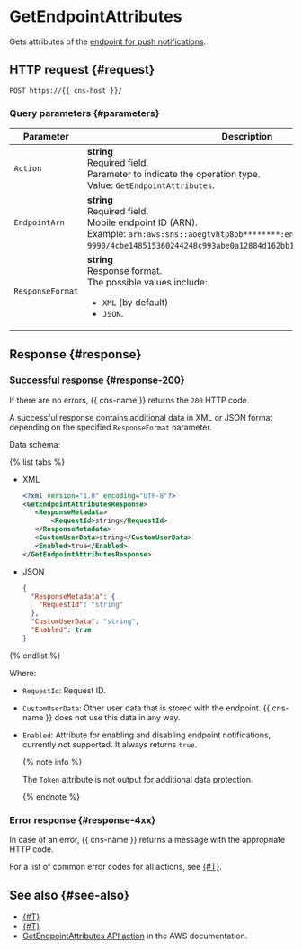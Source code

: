 # GetEndpointAttributes

Gets attributes of the [endpoint for push notifications](../concepts/index.md#mobile-endpoints).

## HTTP request {#request}

```http
POST https://{{ cns-host }}/
```

### Query parameters {#parameters}

| Parameter | Description |
--- | ---
| `Action` | **string**<br/>Required field.<br/>Parameter to indicate the operation type.<br/>Value: `GetEndpointAttributes`. |
| `EndpointArn` | **string**<br/>Required field.<br/>Mobile endpoint ID (ARN).<br/>Example: `arn:aws:sns::aoegtvhtp8ob********:endpoint/GCM/test-cns-9990/4cbe148515360244248c993abe0a12884d162bb15e87d6c16bd0c810********`. |
| `ResponseFormat` | **string**<br/>Response format.<br/>The possible values include:<ul><li>`XML` (by default)</li><li>`JSON`.</li></ul> |

## Response {#response}

### Successful response {#response-200}

If there are no errors, {{ cns-name }} returns the `200` HTTP code.

A successful response contains additional data in XML or JSON format depending on the specified `ResponseFormat` parameter.

Data schema:

{% list tabs %}

- XML

   ```xml
   <?xml version="1.0" encoding="UTF-8"?>
   <GetEndpointAttributesResponse>
   	  <ResponseMetadata>
   		  <RequestId>string</RequestId>
   	  </ResponseMetadata>
   	  <CustomUserData>string</CustomUserData>
   	  <Enabled>true</Enabled>
   </GetEndpointAttributesResponse>
   ```

- JSON

   ```json
   {
     "ResponseMetadata": {
       "RequestId": "string"
     },
     "CustomUserData": "string",
     "Enabled": true
   }
   ```

{% endlist %}

Where:
* `RequestId`: Request ID.
* `CustomUserData`: Other user data that is stored with the endpoint. {{ cns-name }} does not use this data in any way.
* `Enabled`: Attribute for enabling and disabling endpoint notifications, currently not supported. It always returns `true`.

   {% note info %}

   The `Token` attribute is not output for additional data protection.

   {% endnote %}

### Error response {#response-4xx}

In case of an error, {{ cns-name }} returns a message with the appropriate HTTP code.

For a list of common error codes for all actions, see [{#T}](common-errors.md).

## See also {#see-also}

* [{#T}](index.md)
* [{#T}](send-request.md)
* [GetEndpointAttributes API action](https://docs.aws.amazon.com/sns/latest/api/API_GetEndpointAttributes.html) in the AWS documentation.
